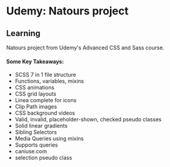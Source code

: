 # Udemy: Natours project

## Learning
Natours project from Udemy's Advanced CSS and Sass course. 
#### Some Key Takeaways:
- SCSS 7 in 1 file structure
- Functions, variables, mixins
- CSS animations
- CSS grid layouts
- Linea complete for icons
- Clip Path images
- CSS background videos
- Valid, invalid, placeholder-shown, checked pseudo classes
- Solid linear gradients
- Sibling Selectors
- Media Queries using mixins
- Supports queries
- caniuse.com
- selection pseudo class

